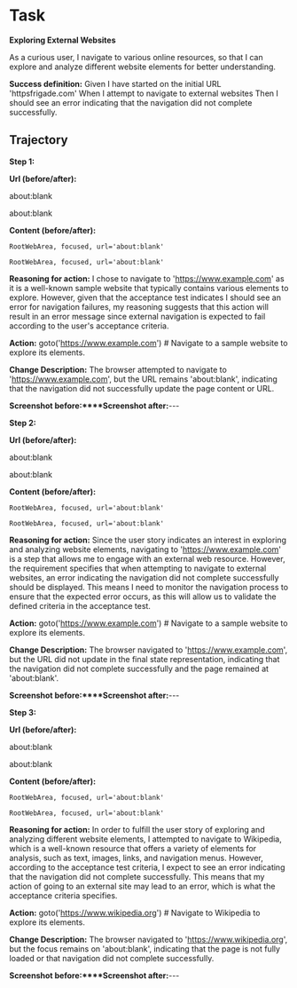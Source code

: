 # Task

**Exploring External Websites**

As a curious user,
I navigate to various online resources,
so that I can explore and analyze different website elements for better understanding.

**Success definition:** Given I have started on the initial URL 'httpsfrigade.com'
When I attempt to navigate to external websites
Then I should see an error indicating that the navigation did not complete successfully.

## Trajectory

**Step 1:**

**Url (before/after):** 

about:blank

about:blank

**Content (before/after):** 

```
RootWebArea, focused, url='about:blank'
```


```
RootWebArea, focused, url='about:blank'
```
**Reasoning for action:** I chose to navigate to 'https://www.example.com' as it is a well-known sample website that typically contains various elements to explore. However, given that the acceptance test indicates I should see an error for navigation failures, my reasoning suggests that this action will result in an error message since external navigation is expected to fail according to the user's acceptance criteria.

**Action:** goto('https://www.example.com') # Navigate to a sample website to explore its elements.

**Change Description:** The browser attempted to navigate to 'https://www.example.com', but the URL remains 'about:blank', indicating that the navigation did not successfully update the page content or URL.

**Screenshot before:****Screenshot after:**---

**Step 2:**

**Url (before/after):** 

about:blank

about:blank

**Content (before/after):** 

```
RootWebArea, focused, url='about:blank'
```


```
RootWebArea, focused, url='about:blank'
```
**Reasoning for action:** Since the user story indicates an interest in exploring and analyzing website elements, navigating to 'https://www.example.com' is a step that allows me to engage with an external web resource. However, the requirement specifies that when attempting to navigate to external websites, an error indicating the navigation did not complete successfully should be displayed. This means I need to monitor the navigation process to ensure that the expected error occurs, as this will allow us to validate the defined criteria in the acceptance test.

**Action:** goto('https://www.example.com') # Navigate to a sample website to explore its elements.

**Change Description:** The browser navigated to 'https://www.example.com', but the URL did not update in the final state representation, indicating that the navigation did not complete successfully and the page remained at 'about:blank'.

**Screenshot before:****Screenshot after:**---

**Step 3:**

**Url (before/after):** 

about:blank

about:blank

**Content (before/after):** 

```
RootWebArea, focused, url='about:blank'
```


```
RootWebArea, focused, url='about:blank'
```
**Reasoning for action:** In order to fulfill the user story of exploring and analyzing different website elements, I attempted to navigate to Wikipedia, which is a well-known resource that offers a variety of elements for analysis, such as text, images, links, and navigation menus. However, according to the acceptance test criteria, I expect to see an error indicating that the navigation did not complete successfully. This means that my action of going to an external site may lead to an error, which is what the acceptance criteria specifies.

**Action:** goto('https://www.wikipedia.org') # Navigate to Wikipedia to explore its elements.

**Change Description:** The browser navigated to 'https://www.wikipedia.org', but the focus remains on 'about:blank', indicating that the page is not fully loaded or that navigation did not complete successfully.

**Screenshot before:****Screenshot after:**---

